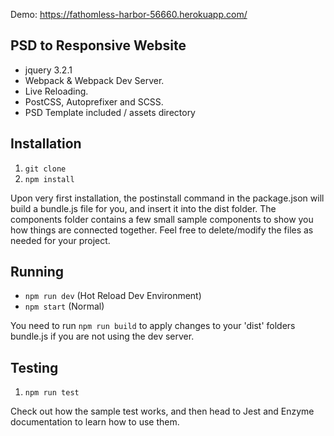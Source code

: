 Demo: https://fathomless-harbor-56660.herokuapp.com/

## PSD to Responsive Website ##

 - jquery 3.2.1
 - Webpack & Webpack Dev Server.
 - Live Reloading.
 - PostCSS, Autoprefixer and SCSS.
 - PSD Template included / assets directory


## Installation ##

 1. `git clone`
 2. `npm install`

 Upon very first installation, the postinstall command in the package.json will build a bundle.js file for you,
 and insert it into the dist folder. The components folder contains a few small sample components to show you
 how things are connected together. Feel free to delete/modify the files as needed for your project.

## Running ##

- `npm run dev` (Hot Reload Dev Environment)
- `npm start` (Normal)

You need to run `npm run build` to apply changes to your 'dist' folders bundle.js if you are not
using the dev server.

## Testing ##

1. `npm run test`

Check out how the sample test works, and then head to Jest and Enzyme documentation to learn how to use them.
